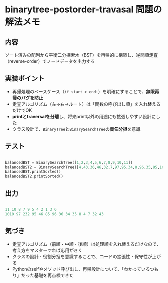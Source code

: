 # binarytree-postorder-travasal 問題の解法メモ

## 内容

ソート済みの配列から平衡二分探索木（BST）を再帰的に構築し、逆間順走査（reverse-order）でノードデータを出力する

## 実装ポイント

- 再帰処理のベースケース（`if start > end:`）を明確にすることで、**無限再帰のバグを防止**
- 走査アルゴリズム（左→右→ルート）は「関数の呼び出し順」を入れ替えるだけでOK
- **printとtraversalを分離**し、将来print以外の用途にも拡張しやすい設計にした
- クラス設計で、`BinaryTree`と`BinarySearchTree`の**責任分担**を意識

## テスト

```python

balancedBST = BinarySearchTree([1,2,3,4,5,6,7,8,9,10,11])
balancedBST2 = BinarySearchTree([4,43,36,46,32,7,97,95,34,8,96,35,85,1010,232])
balancedBST.printSorted()
balancedBST2.printSorted()

```

## 出力

```python

11 10 8 7 9 5 4 2 1 3 6
1010 97 232 95 46 85 96 36 34 35 8 4 7 32 43

```

## 気づき
- 走査アルゴリズム（前順・中順・後順）は処理順を入れ替えるだけなので、考え方をマスターすれば応用がきく
- クラスの設計・役割分担を意識することで、コードの拡張性・保守性が上がる
- Pythonのselfやメソッド呼び出し、再帰設計について、「わかっているつもり」だった基礎を再点検できた
